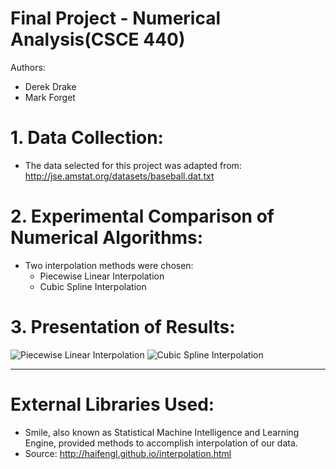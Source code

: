 # Final Project - Numerical Analysis(CSCE 440)
Authors:
* Derek Drake
* Mark Forget

# 1. Data Collection:
* The data selected for this project was adapted from:
  http://jse.amstat.org/datasets/baseball.dat.txt

# 2. Experimental Comparison of Numerical Algorithms:
* Two interpolation methods were chosen:
    * Piecewise Linear Interpolation
    * Cubic Spline Interpolation

# 3. Presentation of Results:
![Piecewise Linear Interpolation](https://i.gyazo.com/bbe3f0743b4891663156a25d7bbda1d6.png)
![Cubic Spline Interpolation](https://i.gyazo.com/beeda2aa1a16b641dfbb41e1f30fd731.png)

***

# External Libraries Used:
* Smile, also known as Statistical Machine Intelligence and Learning Engine, provided methods to accomplish interpolation of our data.
* Source: http://haifengl.github.io/interpolation.html